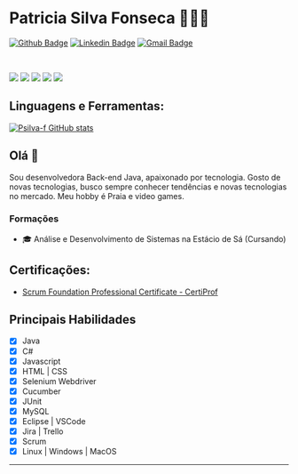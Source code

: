 # Patricia Silva Fonseca 👩🏾‍💻

[![Github Badge](https://img.shields.io/badge/-Github-000?style=flat-square&logo=Github&logoColor=white&link=https://github.com/Psilva-f)](https://github.com/Psilva-f)
[![Linkedin Badge](https://img.shields.io/badge/-LinkedIn-blue?style=flat-square&logo=Linkedin&logoColor=white&link=https://www.linkedin.com/in/patricia-silva-fonseca/)](https://www.linkedin.com/in/patricia-silva-fonseca/)
[![Gmail Badge](https://img.shields.io/badge/-Gmail-c14438?style=flat-square&logo=Gmail&logoColor=white&link=mailto:patricia.fonseca.sf@gmail.com)](mailto:patricia.fonseca.sf@gmail.com)

<br/>

<p>
  <img src="http://views.whatilearened.today/views/github/Psilva-f/views.svg" />
  <img src="https://img.shields.io/badge/Banco%20de%20Dados-MySQL-brightgreen" />
  <img src="https://img.shields.io/badge/Back--end-Java-green" />
  <img src="https://img.shields.io/badge/Teste-Java-green" />
  <a href="https://github.com/Psilva-f/">
    <img src="https://img.shields.io/github/followers/Psilva-f?color=%234CC61E&label=GitHub%20Followers%20%3A" />
  </a>
</p>

## Linguagens e Ferramentas:
[![Psilva-f GitHub stats](https://github-readme-stats.vercel.app/api?username=Psilva-f&show_icons=true&theme=vue-dark)](https://github.com/Psilva-f)
<!--[![Top Langs](https://github-readme-stats.vercel.app/api/top-langs/?username=Psilva-f&layout=compact&show_icons=true&theme=vue-dark)](https://github.com/Psilva-f)-->

## Olá 👋

Sou desenvolvedora Back-end Java, apaixonado por tecnologia.
Gosto de novas tecnologias, busco sempre conhecer tendências e novas tecnologias no mercado. 
Meu hobby é Praia e video games.

### Formações
- 🎓 Análise e Desenvolvimento de Sistemas na Estácio de Sá (Cursando)

## Certificações:
- [Scrum Foundation Professional Certificate - CertiProf](https://www.credly.com/badges/63bdff39-e44f-499d-8d3f-9aa3e1561d5e?source=linked_in_profile)

## Principais Habilidades
- [x] Java
- [x] C# 
- [x] Javascript
- [x] HTML | CSS
- [x] Selenium Webdriver
- [x] Cucumber
- [x] JUnit
- [x] MySQL
- [x] Eclipse | VSCode
- [x] Jira | Trello
- [x] Scrum
- [x] Linux | Windows | MacOS

---

